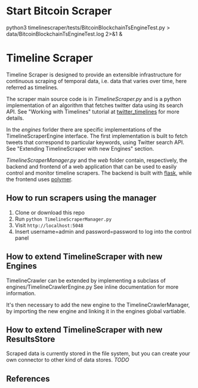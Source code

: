 # Start Bitcoin Scraper
python3 timelinescraper/tests/BitcoinBlockchainTsEngineTest.py > data/BitcoinBlockchainTsEngineTest.log 2>&1 &


# Timeline Scraper
Timeline Scraper is designed to provide an extensible infrastructure for continuous scraping of temporal data, i.e. data that varies over time, here referred as timelines.

The scraper main source code is in *TimelineScraper.py* and is a python implementation of an algorithm that fetches 
twitter data using its search API. See "Working with Timelines" tutorial at [twitter_timelines] for more details.

In the *engines* forlder there are specific implementations of the TimelineScraperEngine interface.
The first implementation is built to fetch tweets that correspond to particular keywords, using Twitter search API.
See "Extending TimelineScraper with new Engines" section.

*TimelineScraperManager.py* and the *web* folder contain, respectively, the backend and frontend of a web application
that can be used to easily control and monitor timeline scrapers. The backend is built with [flask], while the frontend uses
[polymer].

## How to run scrapers using the manager

1. Clone or download this repo
2. Run ```python TimelineScraperManager.py```
3. Visit ```http://localhost:5048```
4. Insert username=admin and password=password to log into the control panel

## How to extend TimelineScraper with new Engines
TimelineCrawler can be extended by implementing a subclass of engines/TimelineCrawlerEngine.py
See inline documentation for more information.

It's then necessary to add the new engine to the TimelineCrawlerManager, by importing the new engine and linking
it in the engines global vartiable.

## How to extend TimelineScraper with new ResultsStore
Scraped data is currently stored in the file system, but you can create your own connector to other kind of data stores.
*TODO*

## References
[twitter_timelines]: https://dev.twitter.com/rest/public/timelines "Twitter timelines"
[flask]: http://flask.pocoo.org/ "Flask"
[polymer]: https://www.polymer-project.org/1.0/ "Polymer"
